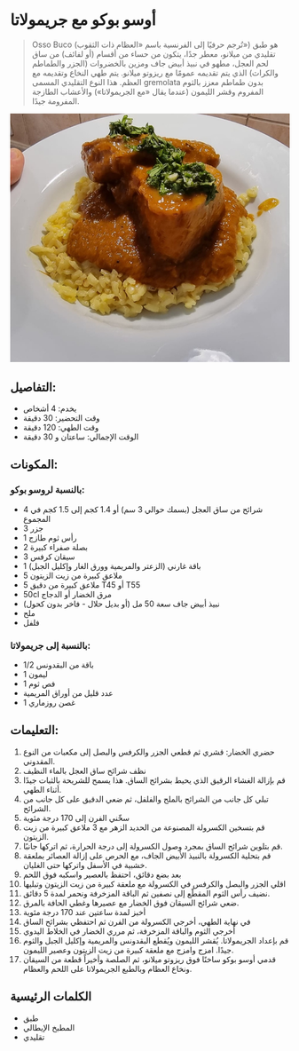 # أوسو بوكو مع جريمولاتا

> Osso Buco (تُرجم حرفيًا إلى الفرنسية باسم «العظام ذات الثقوب») هو طبق تقليدي من ميلانو، معطر جدًا، يتكون من حساء من أقسام (أو لفائف) من ساق لحم العجل، مطهو في نبيذ أبيض جاف ومزين بالخضروات (الجزر والطماطم والكراث) الذي يتم تقديمه عمومًا مع ريزوتو ميلانو. يتم طهي النخاع وتقديمه مع العظم.
> هذا النوع التقليدي المسمى gremolata بدون طماطم معزز بالثوم المفروم وقشر الليمون (عندما يقال «مع الجريمولاتا») والأعشاب الطازجة المفرومة جيدًا. 

![أوسو بوكو مع جريمولاتا](https://github.com/anamorph/recettes/blob/main/photos/fr-plat-osso_buco_a_la_gremolata-01.jpg?raw=true)

## التفاصيل:
* يخدم: 4 أشخاص
* وقت التحضير: 30 دقيقة
* وقت الطهي: 120 دقيقة
* الوقت الإجمالي: ساعتان و 30 دقيقة

## المكونات:
### بالنسبة لروسو بوكو:
* 4 شرائح من ساق العجل (بسمك حوالي 3 سم) أو 1.4 كجم إلى 1.5 كجم في المجموع
* 3 جزر
* 1 رأس ثوم طازج
* 2 بصلة صفراء كبيرة
* 3 سيقان كرفس
* 1 باقة غارني (الزعتر والمريمية وورق الغار وإكليل الجبل)
* 5 ملاعق كبيرة من زيت الزيتون
* 5 ملاعق كبيرة من دقيق T45 أو T55
* 50cl مرق الخضار أو الدجاج
* نبيذ أبيض جاف سعة 50 مل (أو بديل حلال - فاخر بدون كحول)
* ملح
* فلفل

### بالنسبة إلى جريمولاتا:
* 1/2 باقة من البقدونس
* 1 ليمون 
* 1 فص ثوم
* عدد قليل من أوراق المريمية
* 1 غصن روزماري


## التعليمات:
1. حضري الخضار: قشري ثم قطعي الجزر والكرفس والبصل إلى مكعبات من النوع المقدوني. 
1. نظف شرائح ساق العجل بالماء النظيف
1. قم بإزالة الغشاء الرقيق الذي يحيط بشرائح الساق. هذا يسمح للشريحة بالثبات جيدًا أثناء الطهي.
1. تبلي كل جانب من الشرائح بالملح والفلفل، ثم ضعي الدقيق على كل جانب من الشرائح.
1. سخّني الفرن إلى 170 درجة مئوية
1. قم بتسخين الكسرولة المصنوعة من الحديد الزهر مع 3 ملاعق كبيرة من زيت الزيتون.
1. قم بتلوين شرائح الساق بمجرد وصول الكسرولة إلى درجة الحرارة، ثم اتركها جانبًا.
1. قم بتحلية الكسرولة بالنبيذ الأبيض الجاف، مع الحرص على إزالة العصائر بملعقة خشبية في الأسفل واتركها حتى الغليان.
1. بعد بضع دقائق، احتفظ بالعصير واسكبه فوق اللحم
1. اقلي الجزر والبصل والكرفس في الكسرولة مع ملعقة كبيرة من زيت الزيتون وتبليها
1. نضيف رأس الثوم المقطّع إلى نصفين ثم الباقة المزخرفة ونحمر لمدة 5 دقائق.
1. ضعي شرائح السيقان فوق الخضار مع عصيرها وغطي الحافة بالمرق.
1. أخبز لمدة ساعتين عند 170 درجة مئوية
1. في نهاية الطهي، أخرجي الكسرولة من الفرن ثم احتفظي بشرائح الساق
1. أخرجي الثوم والباقة المزخرفة، ثم مرري الخضار في الخلاط اليدوي
1. قم بإعداد الجريمولاتا. يُقشر الليمون ويُقطع البقدونس والمريمية وإكليل الجبل والثوم جيدًا. امزج وامزج مع ملعقة كبيرة من زيت الزيتون وعصير الليمون.
1. قدمي أوسو بوكو ساخنًا فوق ريزوتو ميلانو، ثم الصلصة وأخيراً قطعة من السيقان ونخاع العظام وبالطبع الجريمولاتا على اللحم والعظام.

## الكلمات الرئيسية
* طبق
* المطبخ الإيطالي
* تقليدي